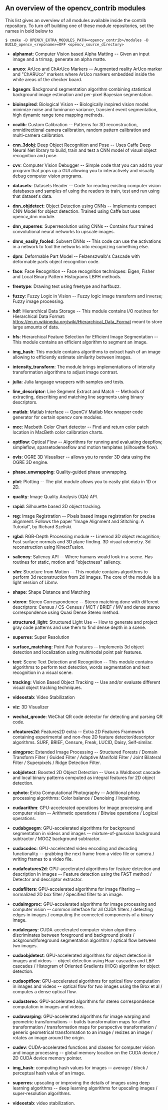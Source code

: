 An overview of the opencv_contrib modules
-----------------------------------------

This list gives an overview of all modules available inside the contrib repository.
To turn off building one of these module repositories, set the names in bold below to <reponame>

```
$ cmake -D OPENCV_EXTRA_MODULES_PATH=<opencv_contrib>/modules -D BUILD_opencv_<reponame>=OFF <opencv_source_directory>
```

- **alphamat**: Computer Vision based Alpha Matting -- Given an input image and a trimap, generate an alpha matte.

- **aruco**: ArUco and ChArUco Markers -- Augmented reality ArUco marker and "ChARUco" markers where ArUco markers embedded inside the white areas of the checker board.

- **bgsegm**: Background segmentation algorithm combining statistical background image estimation and per-pixel Bayesian segmentation.

- **bioinspired**: Biological Vision -- Biologically inspired vision model: minimize noise and luminance variance, transient event segmentation, high dynamic range tone mapping methods.

- **ccalib**: Custom Calibration -- Patterns for 3D reconstruction, omnidirectional camera calibration, random pattern calibration and multi-camera calibration.

- **cnn_3dobj**: Deep Object Recognition and Pose -- Uses Caffe Deep Neural Net library to build, train and test a CNN model of visual object recognition and pose.

- **cvv**: Computer Vision Debugger -- Simple code that you can add to your program that pops up a GUI allowing you to interactively and visually debug computer vision programs.

- **datasets**: Datasets Reader -- Code for reading existing computer vision databases and samples of using the readers to train, test and run using that dataset's data.

- **dnn_objdetect**: Object Detection using CNNs -- Implements compact CNN Model for object detection. Trained using Caffe but uses opencv_dnn module.

- **dnn_superres**: Superresolution using CNNs -- Contains four trained convolutional neural networks to upscale images.

- **dnns_easily_fooled**: Subvert DNNs -- This code can use the activations in a network to fool the networks into recognizing something else.

- **dpm**: Deformable Part Model -- Felzenszwalb's Cascade with deformable parts object recognition code.

- **face**: Face Recognition -- Face recognition techniques: Eigen, Fisher and Local Binary Pattern Histograms LBPH methods.

- **freetype**: Drawing text using freetype and harfbuzz.

- **fuzzy**: Fuzzy Logic in Vision -- Fuzzy logic image transform and inverse; Fuzzy image processing.

- **hdf**: Hierarchical Data Storage -- This module contains I/O routines for Hierarchical Data Format: https://en.m.wikipedia.org/wiki/Hierarchical_Data_Format meant to store large amounts of data.

- **hfs**: Hierarchical Feature Selection for Efficient Image Segmentation -- This module contains an efficient algorithm to segment an image.

- **img_hash**: This module contains algorithms to extract hash of an image allowing to efficiently estimate similarity between images.

- **intensity_transform**: The module brings implementations of intensity transformation algorithms to adjust image contrast.

- **julia**: Julia language wrappers with samples and tests.

- **line_descriptor**: Line Segment Extract and Match -- Methods of extracting, describing and matching line segments using binary descriptors.

- **matlab**: Matlab Interface -- OpenCV Matlab Mex wrapper code generator for certain opencv core modules.

- **mcc**: Macbeth Color Chart detector -- Find and return color patch location in MacBeth color calibration charts.

- **optflow**: Optical Flow -- Algorithms for running and evaluating deepflow, simpleflow, sparsetodenseflow and motion templates (silhouette flow).

- **ovis**: OGRE 3D Visualiser -- allows you to render 3D data using the OGRE 3D engine.

- **phase_unwrapping**: Quality-guided phase unwrapping.

- **plot**: Plotting -- The plot module allows you to easily plot data in 1D or 2D.

- **quality**: Image Quality Analysis (IQA) API.

- **rapid**: Silhouette based 3D object tracking.

- **reg**: Image Registration -- Pixels based image registration for precise alignment. Follows the paper "Image Alignment and Stitching: A Tutorial", by Richard Szeliski.

- **rgbd**: RGB-Depth Processing module -- Linemod 3D object recognition; Fast surface normals and 3D plane finding. 3D visual odometry. 3d reconstruction using KinectFusion.

- **saliency**: Saliency API -- Where humans would look in a scene. Has routines for static, motion and "objectness" saliency.

- **sfm**: Structure from Motion -- This module contains algorithms to perform 3d reconstruction from 2d images. The core of the module is a light version of Libmv.

- **shape**: Shape Distance and Matching

- **stereo**: Stereo Correspondence -- Stereo matching done with different descriptors: Census / CS-Census / MCT / BRIEF / MV and dense stereo correspondence using Quasi Dense Stereo method.

- **structured_light**: Structured Light Use -- How to generate and project gray code patterns and use them to find dense depth in a scene.

- **superres**: Super Resolution

- **surface_matching**: Point Pair Features -- Implements 3d object detection and localization using multimodal point pair features.

- **text**: Scene Text Detection and Recognition -- This module contains algorithms to perform text detection, words segmentation and text recognition in a visual scene.

- **tracking**: Vision Based Object Tracking -- Use and/or evaluate different visual object tracking techniques.

- **videostab**: Video Stabilization

- **viz**: 3D Visualizer

- **wechat_qrcode**: WeChat QR code detector for detecting and parsing QR code.

- **xfeatures2d**: Features2D extra -- Extra 2D Features Framework containing experimental and non-free 2D feature detector/descriptor algorithms. SURF, BRIEF, Censure, Freak, LUCID, Daisy, Self-similar.

- **ximgproc**: Extended Image Processing -- Structured Forests / Domain Transform Filter / Guided Filter / Adaptive Manifold Filter / Joint Bilateral Filter / Superpixels / Ridge Detection Filter.

- **xobjdetect**: Boosted 2D Object Detection -- Uses a Waldboost cascade and local binary patterns computed as integral features for 2D object detection.

- **xphoto**: Extra Computational Photography -- Additional photo processing algorithms: Color balance / Denoising / Inpainting.

- **cudaarithm**: GPU-accelerated operations for image processing and computer vision -- Arithmetic operations / Bitwise operations / Logical operations.

- **cudabgsegm**: GPU-accelerated algorithms for background segmentation in videos and images -- mixture-of-gaussian background subtractor / MOG2 background subtractor.

- **cudacodec**: GPU-accelerated video encoding and decoding functionality -- grabbing the next frame from a video file or camera / writing frames to a video file.

- **cudafeatures2d**: GPU-accelerated algorithms for feature detection and description in images --  Feature detection using the FAST method / Detector and descriptor extractor.

- **cudafilters**: GPU-accelerated algorithms for image filtering -- normalized 2D box filter / Specified filter to an image.

- **cudaimgproc**: GPU-accelerated algorithms for image processing and computer vision -- common interface for all CUDA filters / detecting edges in images / computing the connected components of a binary image.

- **cudalegacy**: CUDA-accelerated computer vision algorithms -- discriminates between foreground and background pixels / ackground/foreground segmentation algorithm / optical flow between two images.

- **cudaobjdetect**: GPU-accelerated algorithms for object detection in images and videos -- object detection using Haar cascades and LBP cascades / Histogram of Oriented Gradients (HOG) algorithm for object detection.

- **cudaoptflow**: GPU-accelerated algorithms for optical flow computation in images and videos -- optical flow for two images using the Brox et al / computes a dense optical flow.

- **cudastereo**: GPU-accelerated algorithms for stereo correspondence computation in images and videos.

- **cudawarping**: GPU-accelerated algorithms for image warping and geometric transformations --  builds transformation maps for affine transformation / transformation maps for perspective transformation / generic geometrical transformation to an image / resizes an image / rotates an image around the origin.

- **cudev**: CUDA-accelerated functions and classes for computer vision and image processing -- global memory location on the CUDA device / 2D CUDA device memory pointer.

- **img_hash**: computing hash values for images -- average / block / perceptual hash value of an image.

- **superres**: upscaling or improving the details of images using deep learning algorithms -- deep learning algorithms for upscaling images /  super-resolution algorithms.

- **videostab**: video stabilization.
